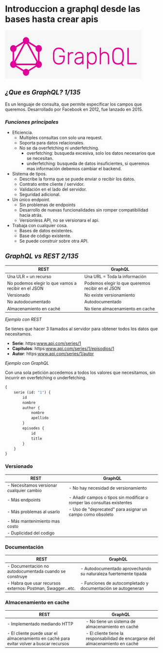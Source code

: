 # **Introduccion a graphql desde las bases hasta crear apis**
<img style="margin:auto;" width=450 height=160 src="./assets/images/graphql-logo.png"/>

## _**¿Que es GraphQL? 1/135**_
Es un lenguaje de consulta, que permite especificar los campos que queremos.
Desarrollado por Facebook en 2012, fue lanzado en 2015.

### _Funciones principales_
- Eficiencia.
  - Multiples consultas con solo una request.
  - Soporta para datos relacionales.
  - No se da overfetching ni underfetching.
    - overfetching: busqueda excesiva, solo los datos necesarios que se necesitan.
    - underfetching: busqueda de datos insuficientes, si queremos mas información debemos cambiar el backend.
- Sistema de tipos.
  - Describe la forma que se puede enviar o recibir los datos.
  - Contrato entre cliente / servidor.
  - Validación en el lado del servidor.
  - Seguridad adicional.
- Un único endpoint.
  - Sin problemas de endpoints
  - Desarrollo de nuevas funcionalidades sin romper compatibilidad hacia atrás.
  - Versionless API, no se versionara el api.
- Trabaja con cualquier cosa.
  - Bases de datos existentes.
  - Base de código existente.
  - Se puede construir sobre otra API.

## _**GraphQL vs REST 2/135**_
|REST|GraphQL|
|----|-------|
|Una ULR = un recurso|Una URL = Toda la información|
|No podemos elegir lo que vamos a recibir en el JSON|Podemos elegir lo que queremos recibir en el JSON|
|Versionado|No existe versionamiento|
|No autodocumentado|Autodocumentado|
|Almacenamiento en caché|No tiene almacenamiento en cache|

_Ejemplo con REST_

Se tienes que hacer 3 llamados al servidor para obtener todos los datos que necesitamos.
* **Serie**: https:www.api.com/series/1
* **Capitulos**: https:www.api.com/series/1/episodios/1
* **Autor**: https:www.api.com/series/1/autor


_Ejemplo con GraphQL_

Con una sola petición accedemos a todos los valores que necesitamos, sin incurrir en overfetching o underfetching.
```graphql
{
    serie (id: "1") {
        id
        nombre
        author {
            nombre
            apellido
        }
        episodes {
            id
            title
        }
    }
}
```

### Versionado
|**REST**|**GraphQL**|
|--------|-----------|
| - Necesitamos versionar cualquier cambio | - No hay necesidad de versionamiento |
| - Más endpoints | - Añadir campos o tipos sin modificar o romper las consultas existentes |
| - Más problemas al usarlo | - Uso de "deprecated" para asignar un campo como obsoleto |
| - Más mantenimiento mas costo ||
| - Duplicidad del codigo ||

### Documentación
|**REST**|**GraphQL**|
|--------|-----------|
| - Documentación no autodocumentada cuando se construye | - Autodocumentado aprovechando su naturaleza fuertemente tipada |
| - Habra que usar recursos externos: Postman, Swagger...etc. | - Funciones de autocompletado y documentación se autogeneran |

### Almacenamiento en cache
|**REST**|**GraphQL**|
|--------|-----------|
| - Implementado mediando HTTP | - No tiene un sistema de almacenamiento en caché |
| - El cliente puede usar el almacenamiento en caché para evitar volver a buscar recursos | - El cliente tiene la responsabilidad de encargarse del almacenamiento en caché |